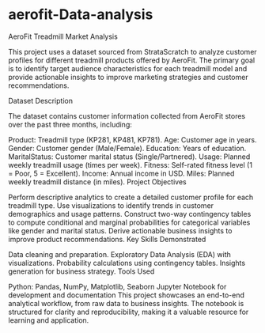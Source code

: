 # aerofit-Data-analysis
AeroFit Treadmill Market Analysis

This project uses a dataset sourced from StrataScratch to analyze customer profiles for different treadmill products offered by AeroFit. The primary goal is to identify target audience characteristics for each treadmill model and provide actionable insights to improve marketing strategies and customer recommendations.

Dataset Description

The dataset contains customer information collected from AeroFit stores over the past three months, including:

Product: Treadmill type (KP281, KP481, KP781).
Age: Customer age in years.
Gender: Customer gender (Male/Female).
Education: Years of education.
MaritalStatus: Customer marital status (Single/Partnered).
Usage: Planned weekly treadmill usage (times per week).
Fitness: Self-rated fitness level (1 = Poor, 5 = Excellent).
Income: Annual income in USD.
Miles: Planned weekly treadmill distance (in miles).
Project Objectives

Perform descriptive analytics to create a detailed customer profile for each treadmill type.
Use visualizations to identify trends in customer demographics and usage patterns.
Construct two-way contingency tables to compute conditional and marginal probabilities for categorical variables like gender and marital status.
Derive actionable business insights to improve product recommendations.
Key Skills Demonstrated

Data cleaning and preparation.
Exploratory Data Analysis (EDA) with visualizations.
Probability calculations using contingency tables.
Insights generation for business strategy.
Tools Used

Python: Pandas, NumPy, Matplotlib, Seaborn
Jupyter Notebook for development and documentation
This project showcases an end-to-end analytical workflow, from raw data to business insights. The notebook is structured for clarity and reproducibility, making it a valuable resource for learning and application.
